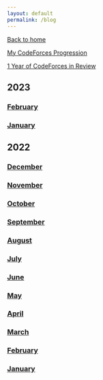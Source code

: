 ```yaml
---
layout: default
permalink: /blog
---
```


[Back to home](https://alxwen711.github.io)

[My CodeForces Progression](https://docs.google.com/spreadsheets/d/1aQObaGKSDEtilQrLuxFZ6-naW-EMjr4uTE5LnnNn6tY/edit?usp=sharing)

[1 Year of CodeForces in Review](https://alxwen711.github.io/blog/2022)

## 2023
<!---
### [December](https://alxwen711.github.io/blog/Dec23)

### [November](https://alxwen711.github.io/blog/Nov23)

### [October](https://alxwen711.github.io/blog/Oct23)

### [September](https://alxwen711.github.io/blog/Sep23)

### [August](https://alxwen711.github.io/blog/Aug23)

### [July](https://alxwen711.github.io/blog/Jul23)

### [June](https://alxwen711.github.io/blog/Jun23)

### [May](https://alxwen711.github.io/blog/May23)

### [April](https://alxwen711.github.io/blog/Apr23)

### [March](https://alxwen711.github.io/blog/Mar23)-->

### [February](https://alxwen711.github.io/blog/Feb23)

### [January](https://alxwen711.github.io/blog/Jan23)

## 2022

### [December](https://alxwen711.github.io/blog/Dec22)

### [November](https://alxwen711.github.io/blog/Nov22)

### [October](https://alxwen711.github.io/blog/Oct22)

### [September](https://alxwen711.github.io/blog/Sep22)

### [August](https://alxwen711.github.io/blog/Aug22)

### [July](https://alxwen711.github.io/blog/Jul22)

### [June](https://alxwen711.github.io/blog/Jun22)

### [May](https://alxwen711.github.io/blog/May22)

### [April](https://alxwen711.github.io/blog/Apr22)

### [March](https://alxwen711.github.io/blog/Mar22)

### [February](https://alxwen711.github.io/blog/Feb22)

### [January](https://alxwen711.github.io/blog/Jan22)



